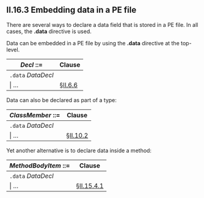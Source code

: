 ## II.16.3 Embedding data in a PE file

There are several ways to declare a data field that is stored in a PE file. In all cases, the **.data** directive is used.

Data can be embedded in a PE file by using the **.data** directive at the top-level.

 | _Decl_ ::= | Clause
 | ---- | ----
 | `.data` _DataDecl_
 | \| &hellip; | §[II.6.6](ii.6.6-declarations-inside-a-module-or-assembly.md)

Data can also be declared as part of a type:

 | _ClassMember_ ::= | Clause
 | ---- | ----
 | `.data` _DataDecl_
 | \| &hellip; | §[II.10.2](#todo-missing-hyperlink)

Yet another alternative is to declare data inside a method:

 | _MethodBodyItem_ ::= | Clause
 | ---- | ----
 | `.data` _DataDecl_
 | \| &hellip; | §[II.15.4.1]((#todo-missing-hyperlink))
